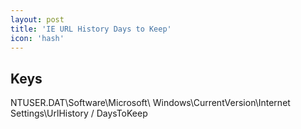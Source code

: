 ```yaml
---
layout: post
title: 'IE URL History Days to Keep'
icon: 'hash'
---
```


## Keys

NTUSER.DAT\Software\Microsoft\ Windows\CurrentVersion\Internet Settings\UrlHistory / DaysToKeep

